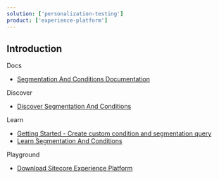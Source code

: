 ```yaml
---
solution: ['personalization-testing']
product: ['experience-platform']
---
```


## Introduction

Docs

- [Segmentation And Conditions Documentation](https://doc.sitecore.com/xp/en/developers/101/sitecore-experience-platform/segmentation-engine.html)

Discover

- [Discover Segmentation And Conditions]()

Learn

- [Getting Started - Create custom condition and segmentation query](https://doc.sitecore.com/xp/en/developers/101/sitecore-experience-platform/create-a-custom-condition-and-segmentation-query.html)
- [Learn Segmentation And Conditions]()

Playground

- [Download Sitecore Experience Platform](/downloads/Sitecore_Experience_Platform)
